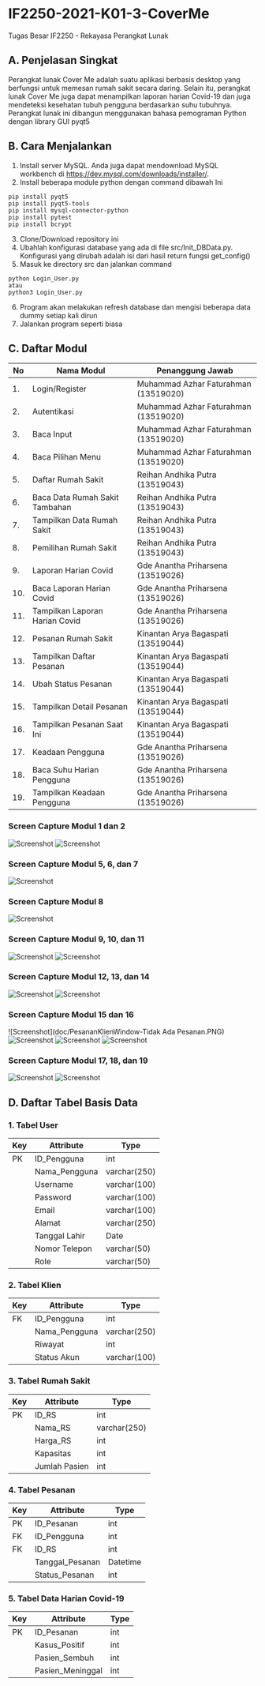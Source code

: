 # IF2250-2021-K01-3-CoverMe

Tugas Besar IF2250 - Rekayasa Perangkat Lunak
## A. Penjelasan Singkat
Perangkat lunak Cover Me adalah suatu aplikasi berbasis desktop yang berfungsi untuk memesan rumah sakit secara daring. Selain itu, perangkat lunak Cover Me juga dapat menampilkan laporan harian Covid-19 dan juga mendeteksi kesehatan tubuh pengguna berdasarkan suhu tubuhnya. Perangkat lunak ini dibangun menggunakan bahasa pemograman Python dengan library GUI pyqt5
## B. Cara Menjalankan
1. Install server MySQL. Anda juga dapat mendownload MySQL workbench di https://dev.mysql.com/downloads/installer/.
2. Install beberapa module python dengan command dibawah Ini
```
pip install pyqt5
pip install pyqt5-tools
pip install mysql-connector-python
pip install pytest
pip install bcrypt
```
3. Clone/Download repository ini 
4. Ubahlah konfigurasi database yang ada di file src/Init_DBData.py. Konfigurasi yang dirubah adalah isi dari hasil return fungsi get_config()
5. Masuk ke directory src dan jalankan command
```
python Login_User.py 
atau
python3 Login_User.py 
```
6. Program akan melakukan refresh database dan mengisi beberapa data dummy setiap kali dirun
7. Jalankan program seperti biasa

## C. Daftar Modul
| No | Nama Modul | Penanggung Jawab |
| -- | ---------- | ---------------- |
| 1. | Login/Register | Muhammad Azhar Faturahman (13519020) |
| 2. | Autentikasi | Muhammad Azhar Faturahman (13519020) |
| 3. | Baca Input | Muhammad Azhar Faturahman (13519020) |
| 4. | Baca Pilihan Menu | Muhammad Azhar Faturahman (13519020) |
| 5. | Daftar Rumah Sakit | Reihan Andhika Putra (13519043) |
| 6. | Baca Data Rumah Sakit Tambahan | Reihan Andhika Putra (13519043) |
| 7. | Tampilkan Data Rumah Sakit | Reihan Andhika Putra (13519043) |
| 8. | Pemilihan Rumah Sakit | Reihan Andhika Putra (13519043) |
| 9. | Laporan Harian Covid | Gde Anantha Priharsena (13519026) |
| 10. | Baca Laporan Harian Covid | Gde Anantha Priharsena (13519026) |
| 11. | Tampilkan Laporan Harian Covid | Gde Anantha Priharsena (13519026) |
| 12. | Pesanan Rumah Sakit | Kinantan Arya Bagaspati (13519044) |
| 13. | Tampilkan Daftar Pesanan | Kinantan Arya Bagaspati (13519044) |
| 14. | Ubah Status Pesanan | Kinantan Arya Bagaspati (13519044) |
| 15. | Tampilkan Detail Pesanan | Kinantan Arya Bagaspati (13519044) |
| 16. | Tampilkan Pesanan Saat Ini | Kinantan Arya Bagaspati (13519044) |
| 17. | Keadaan Pengguna | Gde Anantha Priharsena (13519026) |
| 18. | Baca Suhu Harian Pengguna | Gde Anantha Priharsena (13519026) |
| 19. | Tampilkan Keadaan Pengguna | Gde Anantha Priharsena (13519026) |
### Screen Capture Modul 1 dan 2
![Screenshot](doc/LoginScreen-Login.PNG)
![Screenshot](doc/LoginScreen-Register.PNG)
### Screen Capture Modul 5, 6, dan 7
![Screenshot](doc/RSAdminWindow.PNG)
### Screen Capture Modul 8
![Screenshot](doc/PesanRSKlienWindow.PNG)
### Screen Capture Modul 9, 10, dan 11
![Screenshot](doc/LaporanAdminWindow.PNG)
![Screenshot](doc/HomeAdminWindow.PNG)
### Screen Capture Modul 12, 13, dan 14
![Screenshot](doc/PesananAdminWindow.PNG)
![Screenshot](doc/HomeKlienWindow.PNG)
### Screen Capture Modul 15 dan 16
![Screenshot](doc/PesananKlienWindow-Tidak Ada Pesanan.PNG)
![Screenshot](doc/PesananKlienWindow-Pending.PNG)
![Screenshot](doc/PesananKlienWindow-Accepted.PNG)
![Screenshot](doc/PesananKlienWindow-Rejected.PNG)
### Screen Capture Modul 17, 18, dan 19
![Screenshot](doc/SuhuKlienWindow-Aman.PNG)
![Screenshot](doc/SuhuKlienWindow-Bahaya.PNG)

## D. Daftar Tabel Basis Data
### 1. Tabel User
|Key| Attribute | Type |
| --- | --- | --- |
|PK | ID_Pengguna | int |
|   | Nama_Pengguna | varchar(250) |
|   | Username | varchar(100) |
|   | Password | varchar(100) |
|   | Email | varchar(100) |
|   | Alamat | varchar(250) |
|   | Tanggal Lahir | Date |
|   | Nomor Telepon | varchar(50) |
|   | Role | varchar(50) |

### 2. Tabel Klien
|Key| Attribute | Type |
| --- | --- | --- |
|FK | ID_Pengguna | int |
|   | Nama_Pengguna | varchar(250) |
|   | Riwayat | int |
|   | Status Akun | varchar(100) |

### 3. Tabel Rumah Sakit
|Key| Attribute | Type |
| --- | --- | --- |
|PK | ID_RS | int |
|   | Nama_RS | varchar(250) |
|   | Harga_RS | int |
|   | Kapasitas | int |
|   | Jumlah Pasien | int |

### 4. Tabel Pesanan
|Key| Attribute | Type |
| --- | --- | --- |
|PK | ID_Pesanan | int |
|FK | ID_Pengguna | int |
|FK | ID_RS | int |
|   | Tanggal_Pesanan | Datetime |
|   | Status_Pesanan | int |

### 5. Tabel Data Harian Covid-19
|Key| Attribute | Type |
| --- | --- | --- |
|PK | ID_Pesanan | int |
|   | Kasus_Positif | int |
|   | Pasien_Sembuh | int |
|   | Pasien_Meninggal | int |

